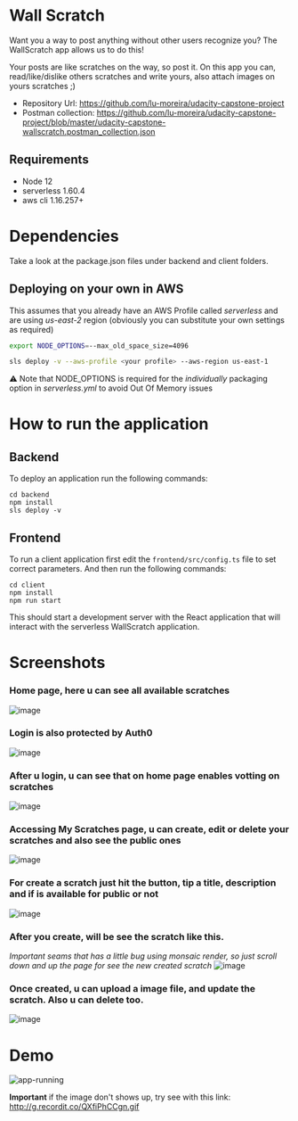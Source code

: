 # Wall Scratch

Want you a way to post anything without other users recognize you? 
The WallScratch app allows us to do this!

Your posts are like scratches on the way, so post it.
On this app you can, read/like/dislike others scratches and write yours, also attach images on yours scratches ;)

- Repository Url: https://github.com/lu-moreira/udacity-capstone-project
- Postman collection: https://github.com/lu-moreira/udacity-capstone-project/blob/master/udacity-capstone-wallscratch.postman_collection.json

## Requirements
* Node 12
* serverless 1.60.4
* aws cli 1.16.257+

# Dependencies

Take a look at the package.json files under backend and client folders.

## Deploying on your own in AWS
This assumes that you already have an AWS Profile called *serverless* and are using *us-east-2* region
(obviously you can substitute your own settings as required)
```sh
export NODE_OPTIONS=--max_old_space_size=4096

sls deploy -v --aws-profile <your profile> --aws-region us-east-1
```
:warning: Note that NODE_OPTIONS is required for the _individually_ packaging option in *serverless.yml* to avoid Out Of Memory issues 

# How to run the application

## Backend

To deploy an application run the following commands:

```
cd backend
npm install
sls deploy -v
```

## Frontend

To run a client application first edit the `frontend/src/config.ts` file to set correct parameters. And then run the following commands:

```
cd client
npm install
npm run start
```

This should start a development server with the React application that will interact with the serverless WallScratch application.

# Screenshots

### Home page, here u can see all available scratches
![image](https://user-images.githubusercontent.com/3696197/75270808-ee8d9f80-57d9-11ea-9395-8bc11d516af1.png)

### Login is also protected by Auth0
![image](https://user-images.githubusercontent.com/3696197/75270891-15e46c80-57da-11ea-800e-7cbf8617e5c7.png)

### After u login, u can see that on home page enables votting on scratches
![image](https://user-images.githubusercontent.com/3696197/75271058-5e038f00-57da-11ea-82d7-4462c3220c2e.png)

### Accessing My Scratches page, u can create, edit or delete your scratches and also see the public ones
![image](https://user-images.githubusercontent.com/3696197/75271228-a02cd080-57da-11ea-8a1d-2c17f7e8b758.png)

### For create a scratch just hit the button, tip a title, description and if is available for public or not
![image](https://user-images.githubusercontent.com/3696197/75271338-cce0e800-57da-11ea-9cf6-ca22bb17abd5.png)

### After you create, will be see the scratch like this.
_*Important* seams that has a little bug using monsaic render, so just scroll down and up the page for see the new created scratch_
![image](https://user-images.githubusercontent.com/3696197/75271477-04e82b00-57db-11ea-9c47-6f8390a4015c.png)

### Once created, u can upload a image file, and update the scratch. Also u can delete too.
![image](https://user-images.githubusercontent.com/3696197/75271724-6b6d4900-57db-11ea-8917-9b3908e0e2fb.png)

# Demo

![app-running](http://g.recordit.co/QXfiPhCCgn.gif)

**Important** if the image don't shows up, try see with this link: http://g.recordit.co/QXfiPhCCgn.gif
